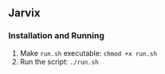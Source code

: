 ## Jarvix ##

### Installation and Running ###

1. Make `run.sh` executable: `chmod +x run.sh`
2. Run the script: `./run.sh`